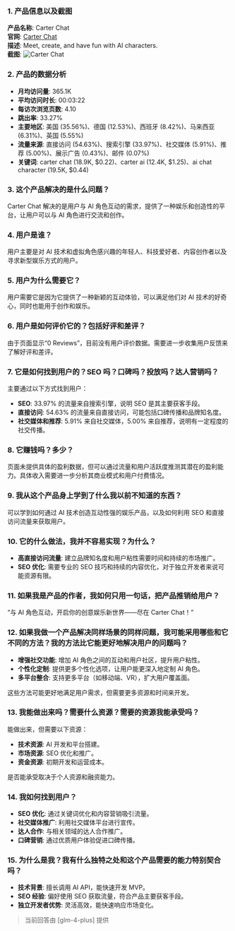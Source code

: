 ### 1. 产品信息以及截图

**产品名称**: Carter Chat  
**官网**: [Carter Chat](https://www.carter.chat)  
**描述**: Meet, create, and have fun with AI characters.  
**截图**: ![Carter Chat](https://cdn-images.toolify.ai/170350466832114202.jpg)

### 2. 产品的数据分析

- **月均访问量**: 365.1K
- **平均访问时长**: 00:03:22
- **每访次浏览页数**: 4.10
- **跳出率**: 33.27%
- **主要地区**: 美国 (35.56%)、德国 (12.53%)、西班牙 (8.42%)、马来西亚 (6.31%)、英国 (5.55%)
- **流量来源**: 直接访问 (54.63%)、搜索引擎 (33.97%)、社交媒体 (5.91%)、推荐 (5.00%)、展示广告 (0.43%)、邮件 (0.07%)
- **关键词**: carter chat (18.9K, $0.22)、carter ai (12.4K, $1.25)、ai chat character (19.5K, $0.44)

### 3. 这个产品解决的是什么问题？

Carter Chat 解决的是用户与 AI 角色互动的需求，提供了一种娱乐和创造性的平台，让用户可以与 AI 角色进行交流和创作。

### 4. 用户是谁？

用户主要是对 AI 技术和虚拟角色感兴趣的年轻人、科技爱好者、内容创作者以及寻求新型娱乐方式的用户。

### 5. 用户为什么需要它？

用户需要它是因为它提供了一种新颖的互动体验，可以满足他们对 AI 技术的好奇心，同时也能用于创作和娱乐。

### 6. 用户是如何评价它的？包括好评和差评？

由于页面显示“0 Reviews”，目前没有用户评价数据。需要进一步收集用户反馈来了解好评和差评。

### 7. 它是如何找到用户的？SEO 吗？口碑吗？投放吗？达人营销吗？

主要通过以下方式找到用户：
- **SEO**: 33.97% 的流量来自搜索引擎，说明 SEO 是其主要获客手段。
- **直接访问**: 54.63% 的流量来自直接访问，可能包括口碑传播和品牌知名度。
- **社交媒体和推荐**: 5.91% 来自社交媒体，5.00% 来自推荐，说明有一定程度的社交传播。

### 8. 它赚钱吗？多少？

页面未提供具体的盈利数据，但可以通过流量和用户活跃度推测其潜在的盈利能力。具体收入需要进一步分析其商业模式和用户付费情况。

### 9. 我从这个产品身上学到了什么我以前不知道的东西？

可以学到如何通过 AI 技术创造互动性强的娱乐产品，以及如何利用 SEO 和直接访问流量来获取用户。

### 10. 它的什么做法，我并不容易实现？为什么？

- **高直接访问流量**: 建立品牌知名度和用户粘性需要时间和持续的市场推广。
- **SEO 优化**: 需要专业的 SEO 技巧和持续的内容优化，对于独立开发者来说可能资源有限。

### 11. 如果我是产品的作者，我如何只用一句话，把产品推销给用户？

“与 AI 角色互动，开启你的创意娱乐新世界——尽在 Carter Chat！”

### 12. 如果我做一个产品解决同样场景的同样问题，我可能采用哪些和它不同的方法？我的方法比它能更好地解决用户的问题吗？

- **增强社交功能**: 增加 AI 角色之间的互动和用户社区，提升用户粘性。
- **个性化定制**: 提供更多个性化选项，让用户能更深入地定制 AI 角色。
- **多平台整合**: 支持更多平台（如移动端、VR），扩大用户覆盖面。

这些方法可能更好地满足用户需求，但需要更多资源和时间来开发。

### 13. 我能做出来吗？需要什么资源？需要的资源我能承受吗？

能做出来，但需要以下资源：
- **技术资源**: AI 开发和平台搭建。
- **市场资源**: SEO 优化和推广。
- **资金资源**: 初期开发和运营成本。

是否能承受取决于个人资源和融资能力。

### 14. 我如何找到用户？

- **SEO 优化**: 通过关键词优化和内容营销吸引流量。
- **社交媒体推广**: 利用社交媒体平台进行宣传。
- **达人合作**: 与相关领域的达人合作推广。
- **口碑营销**: 通过优质用户体验促进口碑传播。

### 15. 为什么是我？我有什么独特之处和这个产品需要的能力特别契合吗？

- **技术背景**: 擅长调用 AI API，能快速开发 MVP。
- **SEO 经验**: 偏好使用 SEO 获取流量，符合产品主要获客手段。
- **独立开发者优势**: 灵活高效，能快速响应市场变化。

> 当前回答由 [glm-4-plus] 提供